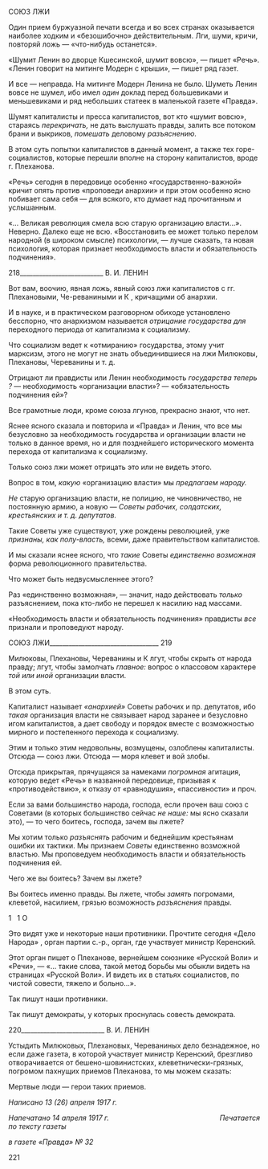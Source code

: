СОЮЗ ЛЖИ

Один прием буржуазной печати всегда и во всех странах оказывается наиболее ход­ким и «безошибочно» действительным. Лги, шуми, кричи, повторяй ложь — «что-нибудь останется».

«Шумит Ленин во дворце Кшесинской, шумит вовсю», — пишет «Речь». «Ленин говорит на митинге Модерн с крыши», — пишет ряд газет.

И все — неправда. На митинге Модерн Ленина не было. Шуметь Ленин вовсе не шумел, ибо имел _один_ доклад перед большевиками и меньшевиками и ряд небольших статеек в маленькой газете «Правда».

Шумят капиталисты и пресса капиталистов, вот кто «шумит вовсю», стараясь _пере­кричать,_ не дать выслушать правды, залить все потоком брани и выкриков, _помешать_ деловому _разъяснению._

В этом суть попытки капиталистов в данный момент, а также тех горе-социалистов, которые перешли вполне на сторону капиталистов, вроде г. Плеханова.

«Речь» сегодня в передовице особенно «государственно-важной» кричит опять про­тив «проповеди анархии» и при этом особенно ясно побивает сама себя — для всякого, кто думает над прочитанным и услышанным.

«... Великая революция смела всю старую организацию власти...». Неверно. Далеко еще не всю. «Вос­становить ее может только перелом народной (в широком смысле) психологии, — лучше сказать, та но­вая психология, которая признает необходимость власти и обязательность подчинения».

  

218__________________________ В. И. ЛЕНИН

Вот вам, воочию, явная ложь, явный союз лжи капиталистов с гг. Плехановыми, Че-реваниными и К , кричащими об анархии.

И в науке, и в практическом разговорном обиходе установлено бесспорно, что анар­хизмом называется _отрицание государства для_ переходного периода от капитализма к социализму.

Что социализм ведет к «отмиранию» государства, этому учит марксизм, этого не мо­гут не знать объединившиеся на лжи Милюковы, Плехановы, Череванины и т. д.

Отрицают ли правдисты или Ленин необходимость _государства теперь ?_ — необхо­димость «организации власти»? — «обязательность подчинения ей»?

Все грамотные люди, кроме союза лгунов, прекрасно знают, что нет.

Яснее ясного сказала и повторила и «Правда» и Ленин, что все мы безусловно за не­обходимость государства и организации власти не только в данное время, но и для позднейшего исторического момента перехода от капитализма к социализму.

Только союз лжи может отрицать это или не видеть этого.

Вопрос в том, _какую_ «организацию власти» мы _предлагаем народу._

_Не_ старую организацию власти, не полицию, не чиновничество, не постоянную ар­мию, а новую — _Советы рабочих, солдатских, крестьянских и т. д. депутатов._

Такие Советы уже существуют, уже рождены революцией, уже _признаны, как полу-власть,_ всеми, даже правительством капиталистов.

И мы сказали яснее ясного, что _такие_ Советы _единственно возможная_ форма рево­люционного правительства.

Что может быть недвусмысленнее этого?

Раз «единственно возможная», — значит, надо действовать _только_ разъяснением, пока кто-либо не перешел к насилию над массами.

«Необходимость власти и обязательность подчинения» правдисты _все_ признали и проповедуют народу.

  

СОЮЗ ЛЖИ__________________________________ 219

Милюковы, Плехановы, Череванины и К лгут, чтобы скрыть от народа правду; лгут, чтобы замолчать _главное:_ вопрос о классовом характере _той или иной_ организации вла­сти.

В этом суть.

Капиталист называет _«анархией»_ Советы рабочих и пр. депутатов, ибо _такая_ орга­низация власти не связывает народ заранее и безусловно игом капиталистов, а дает свободу и порядок вместе с возможностью мирного и постепенного перехода к социа­лизму.

Этим и только этим недовольны, возмущены, озлоблены капиталисты. Отсюда — союз лжи. Отсюда — моря клевет и вой злобы.

Отсюда прикрытая, прячущаяся за намеками _погромная_ агитация, которую ведет «Речь» в названной передовице, призывая к «противодействию», к отказу от «равноду­шия», «пассивности» и проч.

Если за вами большинство народа, господа, если прочен ваш союз с Советами (в ко­торых большинство сейчас _не наше:_ мы ясно сказали это), — то чего боитесь, господа, зачем вы лжете?

Мы хотим только _разъяснять_ рабочим и беднейшим крестьянам ошибки их тактики. Мы признаем _Советы_ единственно возможной властью. Мы проповедуем необходи­мость власти и обязательность подчинения ей.

Чего же вы боитесь? Зачем вы лжете?

Вы боитесь именно правды. Вы лжете, чтобы _замять_ погромами, клеветой, насили­ем, грязью возможность _разъяснения_ правды.

1   1 О

Это видят уже и некоторые наши противники. Прочтите сегодня «Дело Народа» , орган партии с.-р., орган, где участвует министр Керенский.

Этот орган пишет о Плеханове, вернейшем союзнике «Русской Воли» и «Речи», — «... такие слова, такой метод борьбы мы обыкли видеть на страницах «Русской Воли». И видеть их в статьях социалистов, по чистой совести, тяжело и больно...».

Так пишут наши противники.

Так пишут демократы, у которых проснулась совесть демократа.

  

220__________________________ В. И. ЛЕНИН

Устыдить Милюковых, Плехановых, Череваниных дело безнадежное, но если даже газета, в которой участвует министр Керенский, брезгливо отворачивается от бешено-шовинистских, клеветнически-грязных, погромом пахнущих приемов Плеханова, то мы можем сказать:

Мертвые люди — герои таких приемов.

_Написано 13 (26) апреля 1917 г._

_Напечатано 14 апреля 1917 г.                                                        Печатается по тексту газеты_

_в газете «Правда» № 32_

  

221